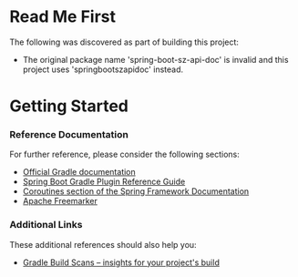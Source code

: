 # Read Me First
The following was discovered as part of building this project:

* The original package name 'spring-boot-sz-api-doc' is invalid and this project uses 'springbootszapidoc' instead.

# Getting Started

### Reference Documentation
For further reference, please consider the following sections:

* [Official Gradle documentation](https://docs.gradle.org)
* [Spring Boot Gradle Plugin Reference Guide](https://docs.spring.io/spring-boot/docs/2.2.6.RELEASE/gradle-plugin/reference/html/)
* [Coroutines section of the Spring Framework Documentation](https://docs.spring.io/spring/docs/5.2.5.RELEASE/spring-framework-reference/languages.html#coroutines)
* [Apache Freemarker](https://docs.spring.io/spring-boot/docs/2.2.6.RELEASE/reference/htmlsingle/#boot-features-spring-mvc-template-engines)

### Additional Links
These additional references should also help you:

* [Gradle Build Scans – insights for your project's build](https://scans.gradle.com#gradle)

